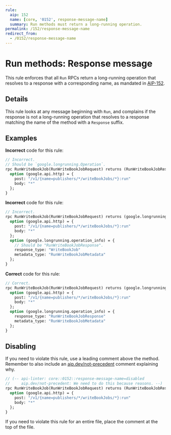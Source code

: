 ```yaml
---
rule:
  aip: 152
  name: [core, '0152', response-message-name]
  summary: Run methods must return a long-running operation.
permalink: /152/response-message-name
redirect_from:
  - /0152/response-message-name
---
```


# Run methods: Response message

This rule enforces that all `Run` RPCs return a long-running operation that
resolves to a response with a corresponding name, as mandated in [AIP-152][].

## Details

This rule looks at any message beginning with `Run`, and complains if the
response is not a long-running operation that resolves to a response matching
the name of the method with a `Response` suffix.

## Examples

**Incorrect** code for this rule:

```proto
// Incorrect.
// Should be `google.longrunning.Operation`.
rpc RunWriteBookJob(RunWriteBookJobRequest) returns (RunWriteBookJobResponse) {
  option (google.api.http) = {
    post: "/v1/{name=publishers/*/writeBookJobs/*}:run"
    body: "*"
  };
}
```

**Incorrect** code for this rule:

```proto
// Incorrect.
rpc RunWriteBookJob(RunWriteBookJobRequest) returns (google.longrunning.Operation) {
  option (google.api.http) = {
    post: "/v1/{name=publishers/*/writeBookJobs/*}:run"
    body: "*"
  };
  option (google.longrunning.operation_info) = {
    // Should be "RunWriteBookJobResponse".
    response_type: "WriteBookJob"
    metadata_type: "RunWriteBookJobMetadata"
  };
}
```

**Correct** code for this rule:

```proto
// Correct.
rpc RunWriteBookJob(RunWriteBookJobRequest) returns (google.longrunning.Operation) {
  option (google.api.http) = {
    post: "/v1/{name=publishers/*/writeBookJobs/*}:run"
    body: "*"
  };
  option (google.longrunning.operation_info) = {
    response_type: "RunWriteBookJobResponse"
    metadata_type: "RunWriteBookJobMetadata"
  };
}
```

## Disabling

If you need to violate this rule, use a leading comment above the method.
Remember to also include an [aip.dev/not-precedent][] comment explaining why.

```proto
// (-- api-linter: core::0152::response-message-name=disabled
//     aip.dev/not-precedent: We need to do this because reasons. --)
rpc RunWriteBookJob(RunWriteBookJobRequest) returns (RunWriteBookJobResponse) {
  option (google.api.http) = {
    post: "/v1/{name=publishers/*/writeBookJobs/*}:run"
    body: "*"
  };
}
```

If you need to violate this rule for an entire file, place the comment at the
top of the file.

[aip-152]: https://aip.dev/152
[aip.dev/not-precedent]: https://aip.dev/not-precedent
